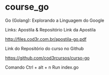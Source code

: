 # course_go
Go (Golang): Explorando a Linguagem do Google


Links: Apostila & Repositório
Link da Apostila

http://files.cod3r.com.br/apostila-go.pdf

Link do Repositório do curso no Github

https://github.com/cod3rcursos/curso-go


Comando Ctrl + alt + n Run index.go